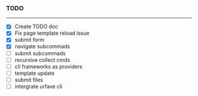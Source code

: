 ### TODO

---

- [x] Create TODO doc
- [x] Fix page template reload issue
- [x] submit form
- [x] navigate subcommads
- [ ] submit subcommads
- [ ] recursive collect cmds
- [ ] cli frameworks as providers
- [ ] template update
- [ ] submit files
- [ ] intergrate urfave cli
